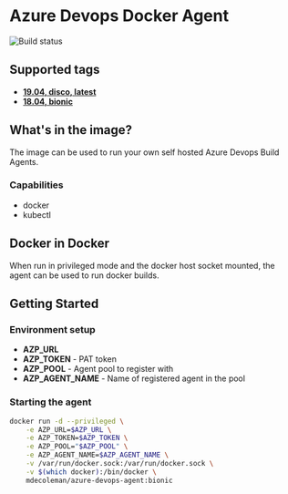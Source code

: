 # Azure Devops Docker Agent

![Build status](https://mdec.visualstudio.com/azure-devops-docker-agent/_apis/build/status/mdecoleman.azure-devops-docker-agent)

## Supported tags

* **[19.04, disco, latest](./bionic/Dockerfile)**
* **[18.04, bionic](./bionic/Dockerfile)**

## What's in the image?
The image can be used to run your own self hosted Azure Devops Build Agents.

### Capabilities
* docker
* kubectl

## Docker in Docker

When run in privileged mode and the docker host socket mounted, the agent can be used to run docker builds.

## Getting Started

### Environment setup
* **AZP_URL**
* **AZP_TOKEN** - PAT token
* **AZP_POOL** - Agent pool to register with
* **AZP_AGENT_NAME** - Name of registered agent in the pool

### Starting the agent

``` bash
docker run -d --privileged \
    -e AZP_URL=$AZP_URL \
    -e AZP_TOKEN=$AZP_TOKEN \
    -e AZP_POOL="$AZP_POOL" \
    -e AZP_AGENT_NAME=$AZP_AGENT_NAME \
    -v /var/run/docker.sock:/var/run/docker.sock \
    -v $(which docker):/bin/docker \
    mdecoleman/azure-devops-agent:bionic
```
